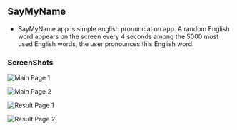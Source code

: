 ## SayMyName

- SayMyName app is simple english pronunciation app. A random English word appears on the screen every 4 seconds among the 5000 most used English words, the user pronounces this English word.

### ScreenShots

![Main Page 1](screenshots/main_page_1.png)

![Main Page 2](screenshots/main_page_2.png)

![Result Page 1](screenshots/result_page_1.png)

![Result Page 2](screenshots/result_page_2.png)